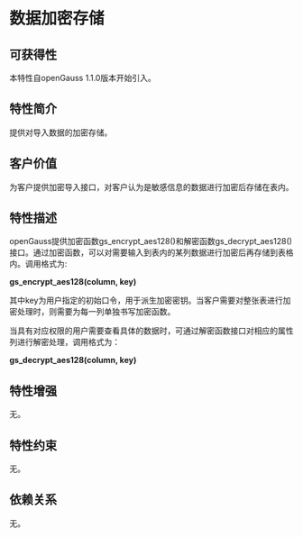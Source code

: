 # 数据加密存储<a name="ZH-CN_TOPIC_0000001088406676"></a>

## 可获得性<a name="section8174682"></a>

本特性自openGauss 1.1.0版本开始引入。

## 特性简介<a name="section6463280"></a>

提供对导入数据的加密存储。

## 客户价值<a name="section58169521"></a>

为客户提供加密导入接口，对客户认为是敏感信息的数据进行加密后存储在表内。

## 特性描述<a name="section53763648"></a>

openGauss提供加密函数gs\_encrypt\_aes128\(\)和解密函数gs\_decrypt\_aes128\(\)接口。通过加密函数，可以对需要输入到表内的某列数据进行加密后再存储到表格内。调用格式为:

**gs\_encrypt\_aes128\(column, key\)**

其中key为用户指定的初始口令，用于派生加密密钥。当客户需要对整张表进行加密处理时，则需要为每一列单独书写加密函数。

当具有对应权限的用户需要查看具体的数据时，可通过解密函数接口对相应的属性列进行解密处理，调用格式为：

**gs\_decrypt\_aes128\(column, key\)**

## 特性增强<a name="section14110789"></a>

无。

## 特性约束<a name="section06531946143616"></a>

无。

## 依赖关系<a name="section59888241"></a>

无。


